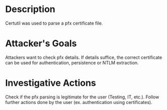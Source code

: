# Description
Certutil was used to parse a pfx certificate file.
# Attacker's Goals
Attackers want to check pfx details. If details suffice, the correct certificate can be used for authentication, persistence or NTLM extraction.
# Investigative Actions
Check if the pfx parsing is legitimate for the user (Testing, IT, etc.).
Follow further actions done by the user (ex. authentication using certificates).
